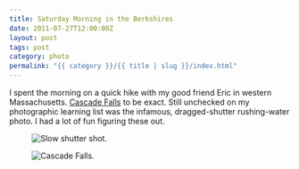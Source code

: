 ```yaml
---
title: Saturday Morning in the Berkshires
date: 2011-07-27T12:00:00Z
layout: post
tags: post
category: photo
permalink: "{{ category }}/{{ title | slug }}/index.html"
---
```


I spent the morning on a quick hike with my good friend Eric in western Massachusetts. [Cascade Falls](http://berkshirehiking.com/hikes/the_cascades.html) to be exact. Still unchecked on my photographic learning list was the infamous, dragged-shutter rushing-water photo. I had a lot of fun figuring these out.

<figure>
  <img src="/img/cascade-1-240.jpg" width="240" height="159" sizes="100vw" loading="lazy" srcset="/img/cascade-1-800.jpg 640w, /img/cascade-1-1024.jpg 800w, /img/cascade-1-1600.jpg 1024w" alt="Slow shutter shot.">
</figure>

<figure>
  <img src="/img/cascade-2-240.jpg" width="240" height="159" sizes="100vw" loading="lazy" srcset="/img/cascade-2-800.jpg 640w, /img/cascade-2-1024.jpg 800w, /img/cascade-2-1600.jpg 1024w" alt="Cascade Falls.">
</figure>
